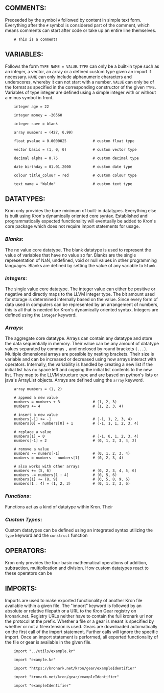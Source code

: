 ## **COMMENTS**:

Preceeded by the symbol `#` followed by content in simple text form. 
Everything after the `#` symbol is considered part of the comment, which means comments can start after code or take up an entire line themselves.

``` kron
    # This is a comment!
```




## **VARIABLES**:

Follows the form `TYPE NAME = VALUE`.
`TYPE` can only be a built-in type such as an integer, a vector, an array or a defined custom type given an import if necessary.
`NAME` can only include alphanumeric characters and underscores, whereby it can not start with a number.
`VALUE` can only be of the format as specified in the corresponding constructor of the given `TYPE`. Variables of type integer are defined using a simple integer with or without a minus symbol in front.

``` kron
    integer age = 22

    integer money = -20560

    integer save = blank

    array numbers = (427, 0.99)

    float pvalue = 0.0000025            # custom float type

    vector basis = (1, 0, 0)            # custom vector type

    decimal alpha = 0.75                # custom decimal type

    date birthday = 01.01.2000          # custom date type

    colour title_colour = red           # custom colour type

    text name = "Waldo"                 # custom text type
```




## **DATATYPES**:

Kron only provides the bare minimum of built-in datatypes. Everything else is built using Kron's dynamically oriented core syntax. Established and programmatically expected functionality will eventually be added to Kron's core package which does not require import statements for usage.

### ***Blanks***:

The no value core datatype.
The blank datatype is used to represent the value of variables that have no value so far.
Blanks are the single representation of NaN, undefined, void or null values in other programming languages.
Blanks are defined by setting the value of any variable to `blank`.

### ***Integers***:

The single value core datatype. The integer value can either be positive or negative and directly maps to the LLVM integer type. 
The bit amount used for storage is determined internally based on the value. 
Since every form of data used in computers can be represented by an arrangement of numbers, this is all that is needed for Kron's dynamically oriented syntax.
Integers are defined using the `integer` keyword.

### ***Arrays***:

The aggregate core datatype. Arrays can contain any datatype and store the data sequentially in memory. Their value can be any amount of datatype values separated by commas `,` and enclosed by round brackets `(...)`. Multiple dimensional arrays are possible by nesting brackets. 
Their size is variable and can be increased or decreased using how arrays interact with operators. Internally, the variability is handled by creating a new list if the initial list has no space left and copying the initial list contents to the new list.
They map to the LLVM structure type and are based on python's lists or java's ArrayList objects. Arrays are defined using the `array` keyword.

``` kron
    array numbers = (1, 2)

    # append a new value
    numbers = numbers + 3               # (1, 2, 3)
    numbers += 4                        # (1, 2, 3, 4)

    # insert a new value
    numbers[-1] += -1                   # (-1, 1, 2, 3, 4)
    numbers[0] = numbers[0] + 1         # (-1, 1, 1, 2, 3, 4)

    # replace a value
    numbers[1] = 0                      # (-1, 0, 1, 2, 3, 4)
    numbers[-1] = 2                     # (0, 1, 2, 3, 4, 2)

    # remove a value
    numbers -= numers[-1]               # (0, 1, 2, 3, 4)
    numbers = numbers - numbers[1]      # (0, 2, 3, 4)

    # also works with other arrays
    numbers += (5, 6)                   # (0, 2, 3, 4, 5, 6)
    numbers -= numbers[1 : 4]           # (0, 5, 6)
    numbers[1] += (8, 9)                # (0, 5, 8, 9, 6)
    numbers[1 : 4] = (1, 2, 3)          # (0, 1, 2, 3, 6)
```

### ***Functions***:

Functions act as a kind of datatype within Kron. Their 

### ***Custom Types***:

Custom datatypes can be defined using an integrated syntax utilizing the `type` keyword and the `construct` function




## **OPERATORS**:

Kron only provides the four basic mathematical operations of addition, subtraction, multiplication and division. How custom datatypes react to these operators can be 




## **IMPORTS**:

Imports are used to make exported functionality of another Kron file available within a given file.
The "import" keyword is followed by an absolute or relative filepath or a URL to the Kron Gear registry on kronark.net. Registry URLs neither have to contain the full kronark url nor the protocol at the prefix.
Whether a file or a gear is meant is specified by whether or not a fileextension is used.
Gears are downloaded automatically on the first call of the import statement. Further calls will ignore the specific import.
Once an import statement is performed, all exported functionality of the file or gear is available in the given file.

``` kron
    import "../utils/example.kr"

    import "example.kr"

    import "https://kronark.net/kron/gear/exampleIdentifier"

    import "kronark.net/kron/gear/exampleIdentifier"

    import "exampleIdentifier"
```